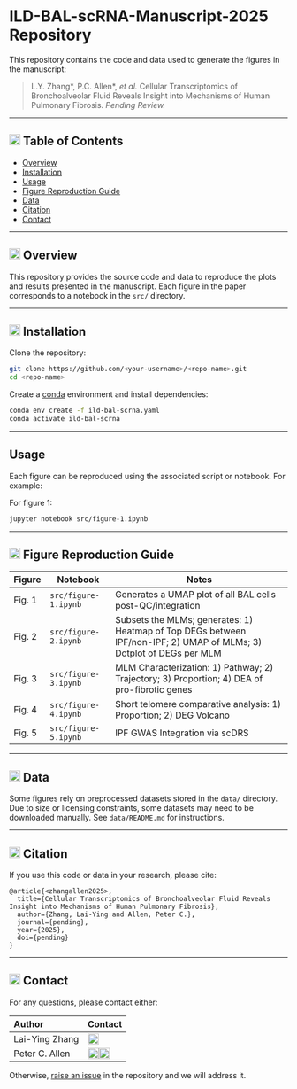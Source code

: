 # ILD-BAL-scRNA-Manuscript-2025 Repository

This repository contains the code and data used to generate the figures in the manuscript:

> L.Y. Zhang\*, P.C. Allen\*, _et al._ Cellular Transcriptomics of Bronchoalveolar Fluid Reveals Insight into Mechanisms of Human Pulmonary Fibrosis. _Pending Review._ 

---

## <img src="https://github.com/user-attachments/assets/0ff42912-3def-49d1-8afc-3dc7bb72c401" width="20" height="20"> Table of Contents
- [Overview](#-overview)
- [Installation](#-installation)
- [Usage](#usage)
- [Figure Reproduction Guide](#-figure-reproduction-guide)
- [Data](#-data)
- [Citation](#-citation)
- [Contact](#-contact)

---

## <img src="https://github.com/user-attachments/assets/f451df92-7cda-41eb-906d-85f18984cb96" width="20" height="20"> Overview

This repository provides the source code and data to reproduce the plots and results presented in the manuscript. Each figure in the paper corresponds to a notebook in the `src/` directory.

---

## <img src="https://github.com/user-attachments/assets/8236200d-8a12-45af-997b-890bd235c070" width="20" height="20"> Installation

Clone the repository:

```bash
git clone https://github.com/<your-username>/<repo-name>.git
cd <repo-name>
```

Create a [conda](https://docs.conda.io) environment and install dependencies:

```bash
conda env create -f ild-bal-scrna.yaml
conda activate ild-bal-scrna
```

---

## Usage

Each figure can be reproduced using the associated script or notebook. For example:

For figure 1:

```bash
jupyter notebook src/figure-1.ipynb
```

---

## <img src="https://github.com/user-attachments/assets/a53e141d-5f80-4d1d-9548-bec3d2a148bb" width="20" height="20"> Figure Reproduction Guide

| Figure | Notebook | Notes |
|--------|-------------------|-------|
| Fig. 1 | `src/figure-1.ipynb` | Generates a UMAP plot of all BAL cells post-QC/integration |
| Fig. 2 | `src/figure-2.ipynb` | Subsets the MLMs; generates: 1) Heatmap of Top DEGs between IPF/non-IPF; 2) UMAP of MLMs; 3) Dotplot of DEGs per MLM |
| Fig. 3 | `src/figure-3.ipynb` | MLM Characterization: 1) Pathway; 2) Trajectory; 3) Proportion; 4) DEA of pro-fibrotic genes |
| Fig. 4 | `src/figure-4.ipynb` | Short telomere comparative analysis: 1) Proportion; 2) DEG Volcano |
| Fig. 5 | `src/figure-5.ipynb` | IPF GWAS Integration via scDRS |

---

## <img src="https://github.com/user-attachments/assets/18888156-054a-47ba-9f08-a1c6283912ca" width="20" height="20"> Data

Some figures rely on preprocessed datasets stored in the `data/` directory. Due to size or licensing constraints, some datasets may need to be downloaded manually. See `data/README.md` for instructions.

---

## <img src="https://github.com/user-attachments/assets/f33c77bc-8b93-4d14-8531-ae6e18c84027" width="20" height="20"> Citation

If you use this code or data in your research, please cite:

```
@article{<zhangallen2025>,
  title={Cellular Transcriptomics of Bronchoalveolar Fluid Reveals Insight into Mechanisms of Human Pulmonary Fibrosis},
  author={Zhang, Lai-Ying and Allen, Peter C.},
  journal={pending},
  year={2025},
  doi={pending}
}
```

---

## <img src="https://github.com/user-attachments/assets/9e5b5c7a-bac5-44cb-a568-6e8e03c88017" width="20" height="20"> Contact

For any questions, please contact either:

| Author | Contact |
| :----- | :------ |
| Lai-Ying Zhang   | <a href="mailto:Lai-Ying.Zhang@health.qld.gov.au"><img src="https://github.com/user-attachments/assets/d100bf6e-37cd-458a-aacc-737b26d18b55" width="20" height="20" /></a> |
| Peter C. Allen | <a href="mailto:p.allen@garvan.org.au"><img src="https://github.com/user-attachments/assets/d100bf6e-37cd-458a-aacc-737b26d18b55" width="20" height="20" /></a><a href="https://github.com/PeterCAllen"><img src="https://github.com/user-attachments/assets/35eceb13-d725-4108-9791-57ca28776e5c" width="20" height="20" /></a> |






 

Otherwise, [raise an issue](https://github.com/PeterCAllen/ILD-BAL-scRNA-Manuscript-2025/issues/new) in the repository and we will address it.
